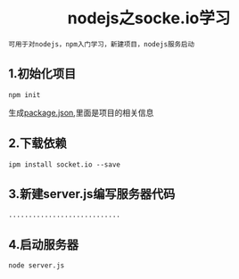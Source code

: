#  <center>nodejs之socke.io学习 </center>

	可用于对nodejs，npm入门学习，新建项目，nodejs服务启动

##  1.初始化项目
	npm init
生成<a href='package.json'>package.json</a>,里面是项目的相关信息
##  2.下载依赖
	ipm install socket.io --save
##  3.新建server.js编写服务器代码
	............................
##  4.启动服务器
	node server.js